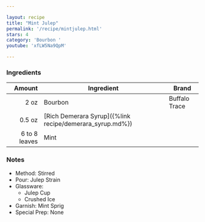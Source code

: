 ```yaml
---

layout: recipe
title: "Mint Julep"
permalink: '/recipe/mintjulep.html'
stars: 4
category: 'Bourbon '
youtube: 'xfLW5Na9QpM'

---
```


### Ingredients

|     Amount  | Ingredient               | Brand               |
| ------------: | -------------------------------------------------------- | ------------- |
|          2 oz | Bourbon                                                  | Buffalo Trace |
|        0.5 oz | [Rich Demerara Syrup]({%link recipe/demerara_syrup.md%}) |
| 6 to 8 leaves | Mint                                                     |

### Notes

- Method: Stirred
- Pour: Julep Strain
- Glassware: 
    - Julep Cup
    - Crushed Ice
- Garnish: Mint Sprig
- Special Prep: None

